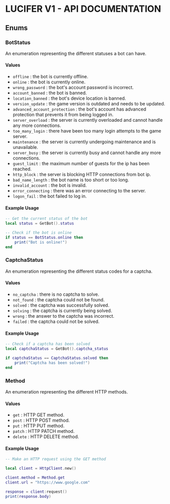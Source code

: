 # LUCIFER V1 - API DOCUMENTATION

## Enums

### BotStatus

An enumeration representing the different statuses a bot can have.

#### Values
* `offline` : the bot is currently offline.
* `online` : the bot is currently online.
* `wrong_password` : the bot's account password is incorrect.
* `account_banned` : the bot is banned.
* `location_banned` : the bot's device location is banned.
* `version_update` : the game version is outdated and needs to be updated.
* `advanced_account_protection` : the bot's account has advanced protection that prevents it from being logged in.
* `server_overload` : the server is currently overloaded and cannot handle any more connections.
* `too_many_login` : there have been too many login attempts to the game server.
* `maintenance` : the server is currently undergoing maintenance and is unavailable.
* `server_busy` : the server is currently busy and cannot handle any more connections.
* `guest_limit` : the maximum number of guests for the ip has been reached.
* `http_block` : the server is blocking HTTP connections from bot ip.
* `bad_name_length` : the bot name is too short or too long.
* `invalid_account` : the bot is invalid.
* `error_connecting` : there was an error connecting to the server.
* `logon_fail` : the bot failed to log in.

#### Example Usage
```lua
-- Get the current status of the bot
local status = GetBot().status

-- Check if the bot is online
if status == BotStatus.online then
    print("Bot is online!")
end
```

### CaptchaStatus

An enumeration representing the different status codes for a captcha.

#### Values
* `no_captcha` : there is no captcha to solve.
* `not_found` : the captcha could not be found.
* `solved` : the captcha was successfully solved.
* `solving` : the captcha is currently being solved.
* `wrong` : the answer to the captcha was incorrect.
* `failed` : the captcha could not be solved.

#### Example Usage
```lua
-- Check if a captcha has been solved
local captchaStatus = GetBot().captcha_status

if captchaStatus == CaptchaStatus.solved then
    print("Captcha has been solved!")
end
```

### Method

An enumeration representing the different HTTP methods.

#### Values
* `get` : HTTP GET method.
* `post` : HTTP POST method.
* `put` : HTTP PUT method.
* `patch` : HTTP PATCH method.
* `delete` : HTTP DELETE method.

#### Example Usage
```lua
-- Make an HTTP request using the GET method

local client = HttpClient.new()

client.method = Method.get
client.url = "https://www.google.com"

response = client:request()
print(response.body)
```

